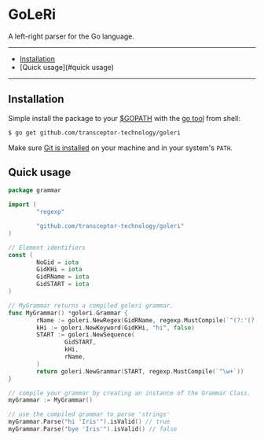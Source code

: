 # GoLeRi

A left-right parser for the Go language.

---------------------------------------
  * [Installation](#installation)
  * [Quick usage](#quick usage)
  
---------------------------------------

## Installation
Simple install the package to your [$GOPATH](https://github.com/golang/go/wiki/GOPATH "GOPATH") with the [go tool](https://golang.org/cmd/go/ "go command") from shell:
```bash
$ go get github.com/transceptor-technology/goleri
```
Make sure [Git is installed](https://git-scm.com/downloads) on your machine and in your system's `PATH`.

## Quick usage
```go
package grammar

import (
        "regexp"

        "github.com/transceptor-technology/goleri"
)

// Element identifiers
const (
        NoGid = iota
        GidKHi = iota
        GidRName = iota
        GidSTART = iota
)

// MyGrammar returns a compiled goleri grammar.
func MyGrammar() *goleri.Grammar {
        rName := goleri.NewRegex(GidRName, regexp.MustCompile(`^(?:'(?:[^']*)')+`))
        kHi := goleri.NewKeyword(GidKHi, "hi", false)
        START := goleri.NewSequence(
                GidSTART,
                kHi,
                rName,
        )
        return goleri.NewGrammar(START, regexp.MustCompile(`^\w+`))
}

// compile your grammar by creating an instance of the Grammar Class.
myGrammar := MyGrammar()

// use the compiled grammar to parse 'strings'
myGrammar.Parse("hi 'Iris'").isValid() // true
myGrammar.Parse("bye 'Iris'").isValid() // false
```
